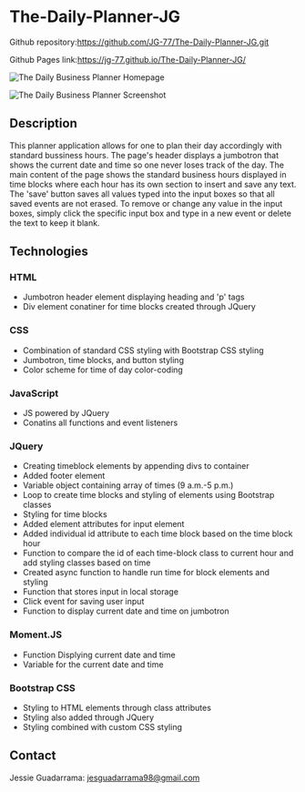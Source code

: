 # The-Daily-Planner-JG
Github repository:https://github.com/JG-77/The-Daily-Planner-JG.git 

Github Pages link:https://jg-77.github.io/The-Daily-Planner-JG/ 

![The Daily Business Planner Homepage](https://user-images.githubusercontent.com/76461629/116637493-f0d91580-a918-11eb-9c90-2857fc1e710f.png)

![The Daily Business Planner Screenshot](https://user-images.githubusercontent.com/76461629/114281240-25c90b00-99f2-11eb-9d5a-aa46edb13631.png)


## Description

This planner application allows for one to plan their day accordingly with standard bussiness hours. The page's header displays a jumbotron that shows the current date and time so one never loses track of the day. The main content of the page shows the standard business hours displayed in time blocks where each hour has its own section to insert and save any text. The 'save' button saves all values typed into the input boxes so that all saved events are not erased. To remove or change any value in the input boxes, simply click the specific input box and type in a new event or delete the text to keep it blank.

## Technologies

### HTML

* Jumbotron header element displaying heading and 'p' tags
* Div element conatiner for time blocks created through JQuery

### CSS

* Combination of standard CSS styling with Bootstrap CSS styling
* Jumbotron, time blocks, and button styling
* Color scheme for time of day color-coding

### JavaScript

* JS powered by JQuery
* Conatins all functions and event listeners

### JQuery

* Creating timeblock elements by appending divs to container
* Added footer element
* Variable object containing array of times (9 a.m.-5 p.m.)
* Loop to create time blocks and styling of elements using Bootstrap classes
* Styling for time blocks
* Added element attributes for input element
* Added individual id attribute to each time block based on the time block hour
* Function to compare the id of each time-block class to current hour and add styling classes based on time
* Created async function to handle run time for block elements and styling
* Function that stores input in local storage
* Click event for saving user input
* Function to display current date and time on jumbotron

### Moment.JS

* Function Displying current date and time
* Variable for the current date and time

### Bootstrap CSS

* Styling to HTML elements through class attributes
* Styling also added through JQuery 
* Styling combined with custom CSS styling

## Contact

Jessie Guadarrama: <jesguadarrama98@gmail.com>







